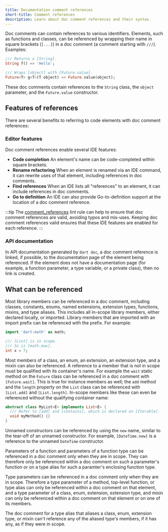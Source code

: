 ```yaml
---
title: Documentation comment references
short-title: Comment references
description: Learn about doc comment references and their syntax.
---
```


Doc comments can contain references to various identifiers. Elements, such as
functions and classes, can be referenced by wrapping their name in square
brackets (`[...]`) in a doc comment (a comment starting with `///`). Examples:

```dart
/// Returns a [String].
String f() => 'Hello';

/// Wraps [object] with [Future.value].
Future<T> g<T>(T object) => Future.value(object);
```

These doc comments contain references to the `String` class, the `object`
parameter, and the `Future.value` constructor.

## Features of references

There are several benefits to referring to code elements with doc comment
references:

### Editor features

Doc comment references enable several IDE features:

- **Code completion**
  An element's name can be code-completed within square brackets.
- **Rename refactoring**
  When an element is renamed via an IDE command, it can rewrite uses of that
  element, including references in doc comments.
- **Find references**
  When an IDE lists all "references" to an element, it can include references in
  doc comments.
- **Go to definition**
  An IDE can also provide Go-to-definition support at the location of a doc
  comment reference.

:::tip
The [comment_references](https://dart.dev/lints/comment_references) lint rule
can help to ensure that doc comment references are valid, avoiding typos and
mis-uses. Keeping doc comment references valid ensures that these IDE features
are enabled for each reference.
:::

### API documentation

In API documentation generated by `dart doc`, a doc comment reference is
linked, if possible, to the documentation page of the element being referenced.
If the element does not have a documentation page (for example, a function
parameter, a type variable, or a private class), then no link is created.

## What can be referenced

Most library members can be referenced in a doc comment, including classes,
constants, enums, named extensions, extension types, functions, mixins, and
type aliases. This includes all in-scope library members, either declared
locally, or imported. Library members that are imported with an import prefix
can be referenced with the prefix. For example:

```dart
import 'dart:math' as math;

/// [List] is in scope.
/// So is [math.max].
int x = 7;
```

Most members of a class, an enum, an extension, an extension type, and a mixin
can also be referenced. A reference to a member that is not in scope must be
qualified with its container's name. For example the `wait` static method on
the `Future` class can be referenced in a doc comment with `[Future.wait]`.
This is true for instance members as well; the `add` method and the `length`
property on the `List` class can be referenced with `[List.add]` and
`[List.length]`. In-scope members like these can even be referenced without the
qualifying container name:

```dart
abstract class MyList<E> implements List<E> {
  /// Refer to [add] and [contains], which is declared on [Iterable].
  void myMethod() {}
}
```

Unnamed constructors can be referenced by using the `new` name, similar to the
tear-off of an unnamed constructor. For example, `[DateTime.new]` is a
reference to the unnamed `DateTime` constructor.

Parameters of a function and parameters of a function type can be referenced in
a doc comment only when they are in scope. They can therefore only be
referenced within a doc comment on such a parameter's function or on a type
alias for such a paramter's enclosing function type.

Type parameters can be referenced in a doc comment only when they are in scope.
Therefore a type parameter of a method, top-level function, or type alias can
only be referenced within a doc comment on that element, and a type parameter
of a class, enum, extension, extension type, and mixin can only be referenced
within a doc comment on that element or on one of its members.

The doc comment for a type alias that aliases a class, enum, extension type,
or mixin can't reference any of the aliased type's members, if it has any, as
if they were in scope.
